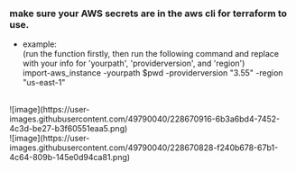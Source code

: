 ### make sure your AWS secrets are in the aws cli for terraform to use.</br>

- example: <br>
(run the function firstly, then run the following command and replace with your info for 'yourpath', 'providerversion', and 'region')<br>
import-aws_instance -yourpath $pwd -providerversion "3.55" -region "us-east-1"
<br>
![image](https://user-images.githubusercontent.com/49790040/228670916-6b3a6bd4-7452-4c3d-be27-b3f60551eaa5.png)
<br>
![image](https://user-images.githubusercontent.com/49790040/228670828-f240b678-67b1-4c64-809b-145e0d94ca81.png)
